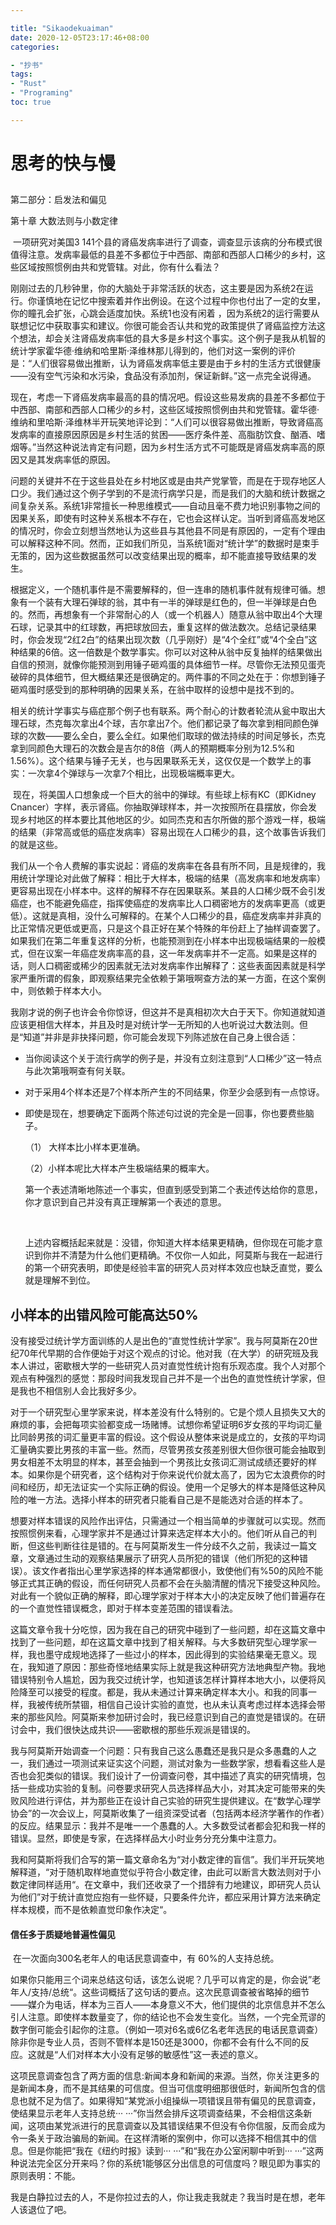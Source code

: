 ```yaml
---

title: "Sikaodekuaiman"
date: 2020-12-05T23:17:46+08:00
categories:

- "抄书"
tags:
- "Rust"
- "Programing"
toc: true

---
```


# 思考的快与慢

## 

第二部分：启发法和偏见

第十章 大数法则与小数定律

​	一项研究对美国3 141个县的肾癌发病率进行了调查，调查显示该病的分布模式很值得注意。发病率最低的县差不多都位于中西部、南部和西部人口稀少的乡村，这些区域按照惯例由共和党管辖。对此，你有什么看法？

​	刚刚过去的几秒钟里，你的大脑处于非常活跃的状态，这主要是因为系统2在运行。你谨慎地在记忆中搜索着并作出例设。在这个过程中你也付出了一定的女里，你的瞳孔会扩张，心跳会适度加快。系统1也没有闲着 ，因为系统2的运行需要从联想记忆中获取事实和建议。你很可能会否认共和党的政策提供了肾癌监控方法这个想法，却会关注肾癌发病率低的县大多是乡村这个事实。这个例子是我从机智的统计学家霍华德·维纳和哈里斯·泽维林那儿得到的，他们对这一案例的评价是：“人们很容易做出推断，认为肾癌发病率低主要是由于乡村的生活方式很健康——没有空气污染和水污染，食品没有添加剂，保证新鲜。”这一点完全说得通。

​	现在，考虑一下肾癌发病率最高的县的情况吧。假设这些易发病的县差不多都位于中西部、南部和西部人口稀少的乡村，这些区域按照惯例由共和党管辖。霍华德·维纳和里哈斯·泽维林半开玩笑地评论到：“人们可以很容易做出推断，导致肾癌高发病率的直接原因原因是乡村生活的贫困——医疗条件差、高脂肪饮食、酗酒、嗜烟等。”当然这种说法肯定有问题，因为乡村生活方式不可能既是肾癌发病率高的原因又是其发病率低的原因。

​	问题的关键并不在于这些县处在乡村地区或是由共产党掌管，而是在于现存地区人口少。我们通过这个例子学到的不是流行病学只是，而是我们的大脑和统计数据之间复杂关系。系统1非常擅长一种思维模式——自动且毫不费力地识别事物之间的因果关系，即使有时这种关系根本不存在，它也会这样认定。当听到肾癌高发地区的情况时，你会立刻想当然地认为这些县与其他县不同是有原因的，一定有个理由可以解释这种不同。然而，正如我们所见，当系统1面对“统计学”的数据时是束手无策的，因为这些数据虽然可以改变结果出现的概率，却不能直接导致结果的发生。

​	根据定义，一个随机事件是不需要解释的，但一连串的随机事件就有规律可循。想象有一个装有大理石弹球的翁，其中有一半的弹球是红色的，但一半弹球是白色的。然而，再想象有一个非常耐心的人（或一个机器人）随意从翁中取出4个大理石球，记录其中的红球数，再把球放回去，重复这样的做法数次。总结记录结果时，你会发现“2红2白”的结果出现次数（几乎刚好）是“4个全红”或“4个全白”这种结果的6倍。这一倍数是个数学事实。你可以对这种从翁中反复抽样的结果做出自信的预测，就像你能预测到用锤子砸鸡蛋的具体细节一样。尽管你无法预见蛋壳破碎的具体细节，但大概结果还是很确定的。两件事的不同之处在于：你想到锤子砸鸡蛋时感受到的那种明确的因果关系，在翁中取样的设想中是找不到的。

​	相关的统计学事实与癌症那个例子也有联系。两个耐心的计数者轮流从瓮中取出大理石球，杰克每次拿出4个球，吉尔拿出7个。他们都记录了每次拿到相同颜色弹球的次数——要么全白，要么全红。如果他们取球的做法持续的时间足够长，杰克拿到同颜色大理石的次数会是吉尔的8倍（两人的预期概率分别为12.5%和1.56%）。这个结果与锤子无关，也与因果联系无关，这仅仅是一个数学上的事实：一次拿4个弹球与一次拿7个相比，出现极端概率更大。

​	现在，将美国人口想象成一个巨大的翁中的弹球。有些球上标有KC（即Kidney Cnancer）字样，表示肾癌。你抽取弹球样本，并一次按照所在县摆放，你会发现乡村地区的样本要比其他地区的少。如同杰克和吉尔所做的那个游戏一样，极端的结果（非常高或低的癌症发病率）容易出现在人口稀少的县，这个故事告诉我们的就是这些。

​	我们从一个令人费解的事实说起：肾癌的发病率在各县有所不同，且是规律的，我用统计学理论对此做了解释：相比于大样本，极端的结果（高发病率和地发病率）更容易出现在小样本中。这样的解释不存在因果联系。某县的人口稀少既不会引发癌症，也不能避免癌症，指挥使癌症的发病率比人口稠密地方的发病率更高（或更低）。这就是真相，没什么可解释的。在某个人口稀少的县，癌症发病率并非真的比正常情况更低或更高，只是这个县正好在某个特殊的年份赶上了抽样调查罢了。如果我们在第二年重复这样的分析，也能预测到在小样本中出现极端结果的一般模式，但在议案一年癌症发病率高的县，这一年发病率并不一定高。如果是这样的话，则人口稠密或稀少的因素就无法对发病率作出解释了：这些表面因素就是科学家严重所谓的假象，即观察结果完全依赖于第哦啊查方法的某一方面，在这个案例中，则依赖于样本大小。

​	我刚才说的例子也许会令你惊讶，但这并不是真相初次大白于天下。你知道就知道应该更相信大样本，并且及时是对统计学一无所知的人也听说过大数法则。但是“知道”并非是非抉择问题，你可能会发现下列陈述放在自己身上很合适：

 - 当你阅读这个关于流行病学的例子是，并没有立刻注意到“人口稀少”这一特点与此次第哦啊查有何关联。

 - 对于采用4个样本还是7个样本所产生的不同结果，你至少会感到有一点惊讶。

 - 即使是现在，想要确定下面两个陈述句过说的完全是一回事，你也要费些脑子。

   （1） 大样本比小样本更准确。

   （2）小样本呢比大样本产生极端结果的概率大。

   第一个表述清晰地陈述一个事实，但直到感受到第二个表述传达给你的意思，你才意识到自己并没有真正理解第一个表述的意思。

   ​	

   ​	上述内容概括起来就是：没错，你知道大样本结果更精确，但你现在可能才意识到你并不清楚为什么他们更精确。不仅你一人如此，阿莫斯与我在一起进行的第一个研究表明，即使是经验丰富的研究人员对样本效应也缺乏直觉，要么就是理解不到位。

## 小样本的出错风险可能高达50%

​	没有接受过统计学方面训练的人是出色的“直觉性统计学家”。我与阿莫斯在20世纪70年代早期的合作便始于对这个观点的讨论。他对我（在大学）的研究班及我本人讲过，密歇根大学的一些研究人员对直觉性统计抱有乐观态度。我个人对那个观点有种强烈的感觉：那段时间我发现自己并不是一个出色的直觉性统计学家，但是我也不相信别人会比我好多少。

​	对于一个研究型心里学家来说，样本差没有什么特别的。它是个烦人且损失又大的麻烦的事，会把每项实验都变成一场赌博。试想你希望证明6岁女孩的平均词汇量比同龄男孩的词汇量更丰富的假设。这个假设从整体来说是成立的，女孩的平均词汇量确实要比男孩的丰富一些。然而，尽管男孩女孩差别很大但你很可能会抽取到男女相差不太明显的样本，甚至会抽到一个男孩比女孩词汇测试成绩还要好的样本。如果你是个研究者，这个结构对于你来说代价就太高了，因为它太浪费你的时间和经历，却无法证实一个实际正确的假设。使用一个足够大的样本是降低这种风险的唯一方法。选择小样本的研究者只能看自己是不是能选对合适的样本了。

​	想要对样本错误的风险作出评估，只需通过一个相当简单的步骤就可以实现。然而按照惯例来看，心理学家并不是通过计算来选定样本大小的。他们听从自己的判断，但这些判断往往是错的。在与阿莫斯发生一件分歧不久之前，我读过一篇文章，文章通过生动的观察结果展示了研究人员所犯的错误（他们所犯的这种错误）。该文作者指出心里学家选择的样本通常都很小，致使他们有%50的风险不能够正式其正确的假设，而任何研究人员都不会在头脑清醒的情况下接受这种风险。对此有一个貌似正确的解释，即心理学家对于样本大小的决定反映了他们普遍存在的一个直觉性错误概念，即对于样本变差范围的错误看法。

​	这篇文章令我十分吃惊，因为我在自己的研究中碰到了一些问题，却在这篇文章中找到了一些问题，却在这篇文章中找到了相关解释。与大多数研究型心理学家一样，我也墨守成规地选择了一些过小的样本，因此得到的实验结果毫无意义。现在，我知道了原因：那些奇怪地结果实际上就是我这种研究方法地典型产物。我地错误特别令人尴尬，因为我交过统计学，也知道该怎样计算样本地大小，以便将风险降至可以接受的程度。都是，我从未通过计算来确定样本大小。和我的同事一样，我被传统所禁锢，相信自己设计实验的直觉，也从未认真考虑过样本选择会带来的那些风险。阿莫斯来参加研讨会时，我已经意识到自己的直觉是错误的。在研讨会中，我们很快达成共识——密歇根的那些乐观派是错误的。

​	我与阿莫斯开始调查一个问题：只有我自己这么愚蠢还是我只是众多愚蠢的人之一，我们通过一项测试来证实这个问题，测试对象为一些数学家，想看看这些人是否也会犯类似的错误。我们设计了一份调查问卷，其中描述了真实的研究情境，包括一些成功实验的复制。问卷要求研究人员选择样品大小，对其决定可能带来的失败风险进行评估，并为那些正在设计自己实验的研究生提供建议。在“数学心理学协会”的一次会议上，阿莫斯收集了一组资深受试者（包括两本经济学著作的作者）的反应。结果显示：我并不是唯一一个愚蠢的人。大多数受试者都会犯和我一样的错误。显然，即使是专家，在选择样品大小时业务分充分集中注意力。

​	我和阿莫斯将我们合写的第一篇文章命名为“对小数定律的盲信”。我们半开玩笑地解释道，“对于随机取样地直觉似乎符合小数定律，由此可以断言大数法则对于小数定律同样适用“。在文章中，我们还收录了一个措辞有力地建议，即研究人员认为他们”对于统计直觉应抱有一些怀疑，只要条件允许，都应采用计算方法来确定样本规模，而不是依赖直觉印象作决定“。

#### 信任多于质疑地普遍性偏见

​	在一次面向300名老年人的电话民意调查中，有 60%的人支持总统。

​	如果你只能用三个词来总结这句话，该怎么说呢？几乎可以肯定的是，你会说”老年人/支持/总统“。这些词概括了这句话的要点。这次民意调查被省略掉的细节——媒介为电话，样本为三百人——本身意义不大，他们提供的北京信息并不怎么引人注意。即使样本数量变了，你的结论也不会发生变化。当然，一个完全荒谬的数字倒可能会引起你的注意。（例如一项对6名或6亿名老年选民的电话民意调查）除非你是专业人员，否则不管样本是150还是3000，你都不会有什么不同的反应。这就是“人们对样本大小没有足够的敏感性”这一表述的意义。

​	这项民意调查包含了两方面的信息:新闻本身和新闻的来源。当然，你关注更多的是新闻本身，而不是其结果的可信度。但当可信度明细那很低时，新闻所包含的信息也就不足为信了。如果得知“某党派小组操纵一项错误且带有偏见的民意调查，使结果显示老年人支持总统··· ···”你当然会排斥这项调查结果，不会相信这条新闻，这项由某党派进行的民意调查以及其错误结果不但没有令你信服，反而会成为令一条关于政治骗局的新闻。在这样清晰的案例中，你可以选择不相信其中的信息。但是你能把“我在《纽约时报》读到··· ···”和“我在办公室闲聊中听到··· ···”这两种说法完全区分开来吗？你的系统1能够区分出信息的可信度吗？眼见即为事实的原则表明：不能。



我是白静拉过去的人，不是你拉过去的人，你让我走我就走？我当时是在想，老年人该退位了吧。





